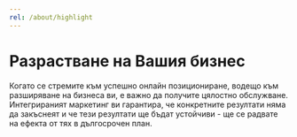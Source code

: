 ```yaml
---
rel: /about/highlight
---
```

# Разрастване на Вашия бизнес
Когато се стремите към успешно онлайн позициониране, водещо към разширяване на бизнеса ви, е важно да получите цялостно обслужване. Интегрираният маркетинг ви гарантира, че конкретните резултати няма да закъснеят и че тези резултати ще бъдат устойчиви - ще се радвате на ефекта от тях в дългосрочен план.